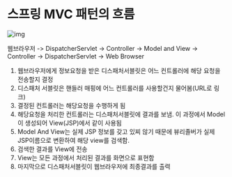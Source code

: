 # 스프링 MVC 패턴의 흐름

![img](https://t1.daumcdn.net/cfile/tistory/2247684E565C021913)

웹브라우저 -> DispatcherServlet -> Controller -> Model and View -> Controller -> DispatcherServlet -> Web Browser

1. 웹브라우저에게 정보요청을 받은 디스패처서블릿은 어느 컨트롤러에 해당 요청을 전송할지 결정
2. 디스패처 서블릿은 핸들러 매핑에 어느 컨트롤러를 사용할건지 물어봄(URL로 링크)
3. 결정된 컨트롤러는 해당요청을 수행하게 됨
4. 해당요청을 처리한 컨트롤러는 디스패처서블릿에 결과를 보냄. 이 과정에서 Model이 생성되어 View(JSP)에서 같이 사용됨
5. Model And View는 실제 JSP 정보를 갖고 있찌 않기 때문에 뷰리졸버가 실제 JSP이름으로 변환하여 해당 view를 검색함.
6. 검색한 결과를 View에 전송
7. View는 모든 과정에서 처리된 결과를 화면으로 표현함
8. 마지막으로 디스패처서블릿이 웹브라우저에 최종결과를 출력

